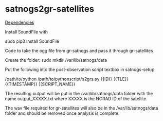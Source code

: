 # satnogs2gr-satellites
<u>Dependencies</u>

Install SoundFile with 

<quote>sudo pip3 install SoundFile</quote>

Code to take the ogg file from gr-satnogs and pass it through gr-satellites

Create the folder: sudo mkdir /var/lib/satnogs/data

Put the following into the post-observation script textbox in satnogs-setup

/path/to/python /path/to/pythonscript/s2grs.py {{ID}} {{TLE}} {{TIMESTAMP}} {{SCRIPT_NAME}}

The resulting output will be put in the /var/lib/satnogs/data folder with the name output_XXXXX.txt where XXXXX is the NORAD ID of the satellite

The wav file required for gr-satellites will also be in the /var/lib/satnogs/data folder and should be removed once analysis is complete.
